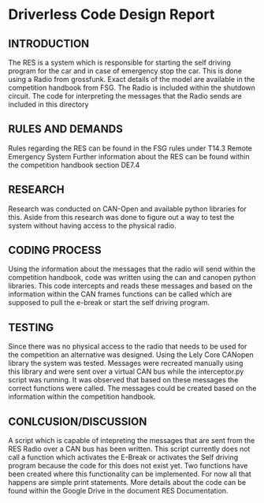 # Driverless Code Design Report

## INTRODUCTION
The RES is a system which is responsible for starting the self driving program for the car and in case of emergency stop the car.
This is done using a Radio from grossfunk. Exact details of the model are available in the competition handbook from FSG.
The Radio is included within the shutdown circuit.
The code for interpreting the messages that the Radio sends are included in this directory

## RULES AND DEMANDS
Rules regarding the RES can be found in the FSG rules under T14.3 Remote Emergency System
Further information about the RES can be found within the competition handbook section DE7.4

## RESEARCH
Research was conducted on CAN-Open and available python libraries for this. Aside from this research was done to figure out a way to test the system without having access to the physical radio.

## CODING PROCESS
Using the information about the messages that the radio will send within the competition handbook, code was written using the can and canopen python libraries. This code intercepts and reads these messages and based on the information within the CAN frames functions can be called which are supposed to pull the e-break or start the self driving program.

## TESTING
Since there was no physical access to the radio that needs to be used for the competition an alternative was designed. Using the Lely Core CANopen library the system was tested. Messages were recreated manually using this library and were sent over a virtual CAN bus while the interceptor.py script was running. It was observed that based on these messages the correct functions were called. The messages could be created based on the information within the competition handbook.

## CONLCUSION/DISCUSSION
A script which is capable of intepreting the messages that are sent from the RES Radio over a CAN bus has been written. This script currently does not call a function which activates the E-Break or activates the Self driving program because the code for this does not exist yet. Two functions have been created where this functionality can be implemented. For now all that happens are simple print statements.
More details about the code can be found within the Google Drive in the document RES Documentation.
